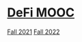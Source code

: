 # [DeFi MOOC](https://defi-learning.org)

[Fall 2021](https://defi-learning.org/f21)
[Fall 2022](https://defi-learning.org/f22)
